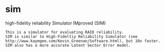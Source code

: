 # sim
high-fidelity reliability Simulator IMproved (SIM)

    This is a simulator for evaluating RAID reliability.
    SIM is similar to High-Fideltiy Reliability Simulator (see http://www.kaymgee.com/Kevin_Greenan/Software.html), but 10x faster.
    SIM also has a more accurate Latent Sector Error model.

